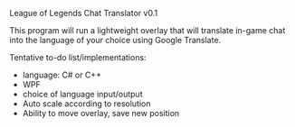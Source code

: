 League of Legends Chat Translator v0.1

This program will run a lightweight overlay that will translate in-game chat into the language of your choice using Google Translate.

Tentative to-do list/implementations:
- language: C# or C++
- WPF
- choice of language input/output
- Auto scale according to resolution
- Ability to move overlay, save new position